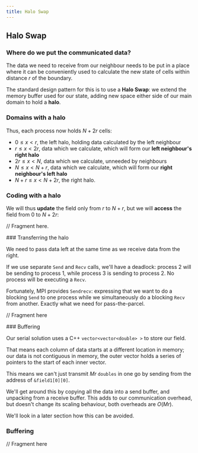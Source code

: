```yaml
---
title: Halo Swap
---
```


## Halo Swap

### Where do we put the communicated data?

The data we need to receive from our neighbour needs to be put in a
place where it can be conveniently used to calculate the new state
of cells within distance $r$ of the boundary.

The standard design pattern for this is to use a **Halo Swap**:
we extend the memory buffer used for our state, adding new space either
side of our main domain to hold a **halo**.

### Domains with a halo

Thus, each process now holds $N+2r$ cells:

* $0 \le x < r$, the left halo, holding data calculated by the left neighbour
* $r \le x < 2r$, data which we calculate, which will form our **left neighbour's right halo**
* $2r \le x < N$, data which we calculate, unneeded by neighbours
* $N \le x < N+r$, data which we calculate, which will form our **right neighbour's left halo**
* $N+r \le x < N+2r$, the right halo.

### Coding with a halo

We will thus **update** the field only from $r$ to $N+r$, but we will **access** the field
from $0$ to $N+2r$:

// Fragment here.

### Transferring the halo

We need to pass data left at the same time as we receive data from the right.

If we use separate `Send` and `Recv` calls, we'll have a deadlock: process 2 will be sending
to process 1, while process 3 is sending to process 2. No process will be executing a `Recv`.

Fortunately, MPI provides `Sendrecv`: expressing that we want to do a blocking `Send` to
one process while we simultaneously do a blocking `Recv` from another. Exactly what we need
for pass-the-parcel.

// Fragment here

### Buffering

Our serial solution uses a C++ `vector<vector<double> >` to store our field.

That means each column of data starts at a different location in memory; our data is not
contiguous in memory, the outer vector holds a series of pointers to the start of each
inner vector.

This means we can't just transmit $Mr$ `doubles` in one go by sending from the address of
`&field1[0][0]`.

We'll get around this by copying all the data into a send buffer, and unpacking from a
receive buffer. This adds to our communication overhead, but doesn't change its scaling behaviour,
both overheads are $O(Mr)$.

We'll look in a later section how this can be avoided.

### Buffering

// Fragment here


